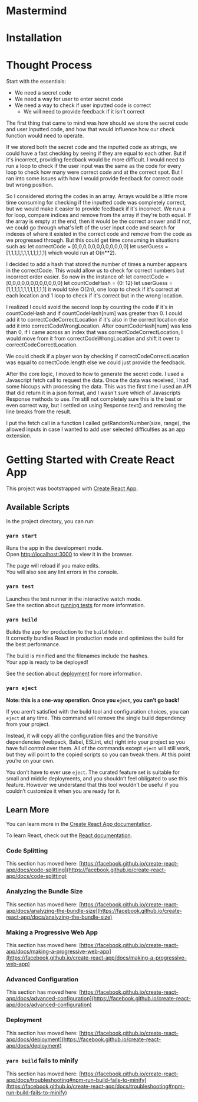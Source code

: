 # Mastermind

# Installation

# Thought Process
Start with the essentials:
  - We need a secret code
  - We need a way for user to enter secret code
  - We need a way to check if user inputted code is correct 
    - We will need to provide feedback if it isn't correct

The first thing that came to mind was how should we store the secret code and user inputted code, and how that would influence how our check function would need to operate.

If we stored both the secret code and the inputted code as strings, we could have a fast checking by seeing if they are equal to each other. But if it's incorrect, providing feedback would be more difficult. I would need to run a loop to check if the user input was the same as the code for every loop to check how many were correct code and at the correct spot. But I ran into some issues with how I would provide feedback for correct code but wrong position. 

So I considered storing the codes in an array. Arrays would be a little more time consuming for checking if the inputted code was completely correct, but we would make it easier to provide feedback if it's incorrect. We run a for loop, compare indices and remove from the array if they're both equal. If the array is empty at the end, then it would be the correct answer and if not, we could go through what's left of the user input code and search for indexes of where it existed in the correct code and remove from the code as we progressed through. But this could get time consuming in situations such as: 
      let correctCode = [0,0,0,0,0,0,0,0,0,0,0,0]
      let userGuess =   [1,1,1,1,1,1,1,1,1,1,1,1]
which would run at O(n**2).

I decided to add a hash that stored the number of times a number appears in the correctCode. This would allow us to check for correct numbers but incorrect order easier. So now in the instance of:
    let correctCode = [0,0,0,0,0,0,0,0,0,0,0,0]
    let countCodeHash = {0: 12}
    let userGuess =   [1,1,1,1,1,1,1,1,1,1,1,1]
it would take O(2n), one loop to check if it's correct at each location and 1 loop to check if it's correct but in the wrong location.

I realized I could avoid the second loop by counting the code if it's in countCodeHash and if countCodeHash[num] was greater than 0. I could add it to correctCodeCorrectLocation if it's also in the correct location else add it into correctCodeWrongLocation. After countCodeHash[num] was less than 0, if I came across an index that was correctCodeCorrectLocation, I would move from it from correctCodeWrongLocation and shift it over to correctCodeCorrectLocation. 

We could check if a player won by checking if correctCodeCorrectLocation was equal to correctCode.length else we could just provide the feedback.

After the core logic, I moved to how to generate the secret code. I used a Javascript fetch call to request the data. Once the data was received, I had some hiccups with processing the data. This was the first time I used an API that did return it in a json format, and I wasn't sure which of Javascripts Response methods to use. I'm still not completely sure this is the best or even correct way, but I settled on using Response.text() and removing the line breaks from the result. 

I put the fetch call in a function I called getRandomNumber(size, range), the allowed inputs in case I wanted to add user selected difficulties as an app extension.



# Getting Started with Create React App

This project was bootstrapped with [Create React App](https://github.com/facebook/create-react-app).

## Available Scripts

In the project directory, you can run:

### `yarn start`

Runs the app in the development mode.\
Open [http://localhost:3000](http://localhost:3000) to view it in the browser.

The page will reload if you make edits.\
You will also see any lint errors in the console.

### `yarn test`

Launches the test runner in the interactive watch mode.\
See the section about [running tests](https://facebook.github.io/create-react-app/docs/running-tests) for more information.

### `yarn build`

Builds the app for production to the `build` folder.\
It correctly bundles React in production mode and optimizes the build for the best performance.

The build is minified and the filenames include the hashes.\
Your app is ready to be deployed!

See the section about [deployment](https://facebook.github.io/create-react-app/docs/deployment) for more information.

### `yarn eject`

**Note: this is a one-way operation. Once you `eject`, you can’t go back!**

If you aren’t satisfied with the build tool and configuration choices, you can `eject` at any time. This command will remove the single build dependency from your project.

Instead, it will copy all the configuration files and the transitive dependencies (webpack, Babel, ESLint, etc) right into your project so you have full control over them. All of the commands except `eject` will still work, but they will point to the copied scripts so you can tweak them. At this point you’re on your own.

You don’t have to ever use `eject`. The curated feature set is suitable for small and middle deployments, and you shouldn’t feel obligated to use this feature. However we understand that this tool wouldn’t be useful if you couldn’t customize it when you are ready for it.

## Learn More

You can learn more in the [Create React App documentation](https://facebook.github.io/create-react-app/docs/getting-started).

To learn React, check out the [React documentation](https://reactjs.org/).

### Code Splitting

This section has moved here: [https://facebook.github.io/create-react-app/docs/code-splitting](https://facebook.github.io/create-react-app/docs/code-splitting)

### Analyzing the Bundle Size

This section has moved here: [https://facebook.github.io/create-react-app/docs/analyzing-the-bundle-size](https://facebook.github.io/create-react-app/docs/analyzing-the-bundle-size)

### Making a Progressive Web App

This section has moved here: [https://facebook.github.io/create-react-app/docs/making-a-progressive-web-app](https://facebook.github.io/create-react-app/docs/making-a-progressive-web-app)

### Advanced Configuration

This section has moved here: [https://facebook.github.io/create-react-app/docs/advanced-configuration](https://facebook.github.io/create-react-app/docs/advanced-configuration)

### Deployment

This section has moved here: [https://facebook.github.io/create-react-app/docs/deployment](https://facebook.github.io/create-react-app/docs/deployment)

### `yarn build` fails to minify

This section has moved here: [https://facebook.github.io/create-react-app/docs/troubleshooting#npm-run-build-fails-to-minify](https://facebook.github.io/create-react-app/docs/troubleshooting#npm-run-build-fails-to-minify)
